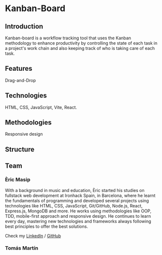 # Kanban-Board

## Introduction

Kanban-board is a workflow tracking tool that uses the Kanban methodology to enhance productivity by controlling the state of each task in a project's work chain and also keeping track of who is taking care of each task.

## Features

Drag-and-Drop

## Technologies

HTML, CSS, JavaScript, Vite, React.

## Methodologies

Responsive design

## Structure



## Team

### Èric Masip 

With a background in music and education, Èric started his studies on fullstack web development at Ironhack Spain, in Barcelona, where he learnt the fundamentals of programming and developed several projects using technologies like HTML, CSS, JavaScript, Git/GitHub,
Node.js, React, Express.js, MongoDB and more. He works using methodologies like OOP, TDD, mobile-first approach and responsive design. He continues to learn every day, mastering new technologies and frameworks always following best principles to offer the best solutions.

Check my [LinkedIn](https://www.linkedin.com/in/eric-masip-web-dev/) / [GitHub](https://github.com/Violinistapirata)

### Tomás Martín 

